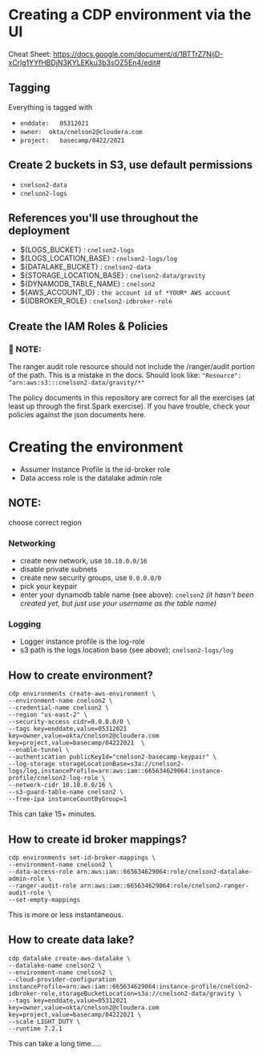 # Creating a CDP environment via the UI

Cheat Sheet:
https://docs.google.com/document/d/1BTTrZ7NijD-xCrlg1YYfHBDjN3KYLEKku3b3sOZ5En4/edit#


## Tagging
Everything is tagged with 

* `enddate:   05312021`
* `owner:  okta/cnelson2@cloudera.com`
* `project:   basecamp/0422/2021`

## Create 2 buckets in S3, use default permissions
* `cnelson2-data`
* `cnelson2-logs`

## References you'll use throughout the deployment
* ${LOGS_BUCKET} : `cnelson2-logs`
* ${LOGS_LOCATION_BASE} : `cnelson2-logs/log`
* ${DATALAKE_BUCKET} : `cnelson2-data`
* ${STORAGE_LOCATION_BASE} : `cnelson2-data/gravity`
* ${DYNAMODB_TABLE_NAME} : `cnelson2`
* ${AWS_ACCOUNT_ID} : `the account id of *YOUR* AWS account`
* ${IDBROKER_ROLE} : `cnelson2-idbroker-role`

## Create the IAM Roles & Policies

### &#x1F534; NOTE:  
The ranger audit role resource should not include the /ranger/audit portion of the path.  This is a mistake in the docs.
Should look like:
`"Resource": "arn:aws:s3:::cnelson2-data/gravity/*"`

The policy documents in this repository are correct for all the exercises (at least up through the first Spark exercise).  If you have trouble, check your policies against the json documents here.


# Creating the environment

* Assumer Instance Profile is the id-broker role
* Data access role is the datalake admin role

## NOTE:
choose correct region

### Networking
* create new network, use `10.10.0.0/16`
* disable private subnets
* create new security groups, use `0.0.0.0/0`
* pick your keypair
* enter your dynamodb table name (see above):  `cnelson2` _(it hasn't been created yet, but just use your username as the table name)_

### Logging
* Logger instance profile is the log-role
* s3 path is the logs location base (see above): `cnelson2-logs/log`

## How to create environment?
```
cdp environments create-aws-environment \
--environment-name cnelson2 \
--credential-name cnelson2 \
--region "us-east-2" \
--security-access cidr=0.0.0.0/0 \
--tags key=enddate,value=05312021 key=owner,value=okta/cnelson2@cloudera.com key=project,value=basecamp/04222021  \
--enable-tunnel \
--authentication publicKeyId="cnelson2-basecamp-keypair" \
--log-storage storageLocationBase=s3a://cnelson2-logs/log,instanceProfile=arn:aws:iam::665634629064:instance-profile/cnelson2-log-role \
--network-cidr 10.10.0.0/16 \
--s3-guard-table-name cnelson2 \
--free-ipa instanceCountByGroup=1 
```
This can take 15+ minutes.


## How to create id broker mappings?
```
cdp environments set-id-broker-mappings \
--environment-name cnelson2 \
--data-access-role arn:aws:iam::665634629064:role/cnelson2-datalake-admin-role \
--ranger-audit-role arn:aws:iam::665634629064:role/cnelson2-ranger-audit-role \
--set-empty-mappings 
```
This is more or less instantaneous.


## How to create data lake?
```
cdp datalake create-aws-datalake \
--datalake-name cnelson2 \
--environment-name cnelson2 \
--cloud-provider-configuration instanceProfile=arn:aws:iam::665634629064:instance-profile/cnelson2-idbroker-role,storageBucketLocation=s3a://cnelson2-data/gravity \
--tags key=enddate,value=05312021 key=owner,value=okta/cnelson2@cloudera.com key=project,value=basecamp/04222021 \
--scale LIGHT_DUTY \
--runtime 7.2.1 
```
This can take a long time.....
